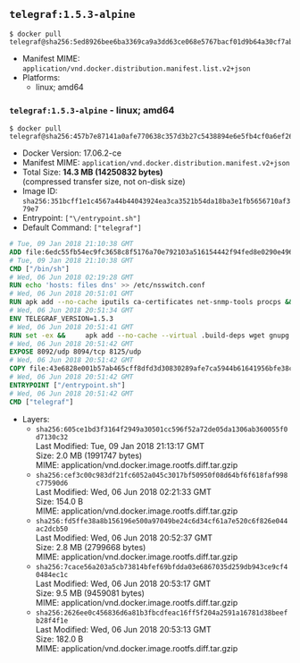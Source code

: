 ## `telegraf:1.5.3-alpine`

```console
$ docker pull telegraf@sha256:5ed8926bee6ba3369ca9a3dd63ce068e5767bacf01d9b64a30cf7ab27d981c10
```

-	Manifest MIME: `application/vnd.docker.distribution.manifest.list.v2+json`
-	Platforms:
	-	linux; amd64

### `telegraf:1.5.3-alpine` - linux; amd64

```console
$ docker pull telegraf@sha256:457b7e87141a0afe770638c357d3b27c5438894e6e5fb4cf0a6ef26af2ec6762
```

-	Docker Version: 17.06.2-ce
-	Manifest MIME: `application/vnd.docker.distribution.manifest.v2+json`
-	Total Size: **14.3 MB (14250832 bytes)**  
	(compressed transfer size, not on-disk size)
-	Image ID: `sha256:351bcff1e1c4567a44b44043924ea3ca3521b54da18ba3e1fb5656710af379e7`
-	Entrypoint: `["\/entrypoint.sh"]`
-	Default Command: `["telegraf"]`

```dockerfile
# Tue, 09 Jan 2018 21:10:38 GMT
ADD file:6edc55fb54ec9fc3658c8f5176a70e792103a516154442f94fed8e0290e4960e in / 
# Tue, 09 Jan 2018 21:10:38 GMT
CMD ["/bin/sh"]
# Wed, 06 Jun 2018 02:19:28 GMT
RUN echo 'hosts: files dns' >> /etc/nsswitch.conf
# Wed, 06 Jun 2018 20:51:01 GMT
RUN apk add --no-cache iputils ca-certificates net-snmp-tools procps &&     update-ca-certificates
# Wed, 06 Jun 2018 20:51:34 GMT
ENV TELEGRAF_VERSION=1.5.3
# Wed, 06 Jun 2018 20:51:41 GMT
RUN set -ex &&     apk add --no-cache --virtual .build-deps wget gnupg tar &&     for key in         05CE15085FC09D18E99EFB22684A14CF2582E0C5 ;     do         gpg --keyserver ha.pool.sks-keyservers.net --recv-keys "$key" ||         gpg --keyserver pgp.mit.edu --recv-keys "$key" ||         gpg --keyserver keyserver.pgp.com --recv-keys "$key" ;     done &&     wget --no-verbose https://dl.influxdata.com/telegraf/releases/telegraf-${TELEGRAF_VERSION}-static_linux_amd64.tar.gz.asc &&     wget --no-verbose https://dl.influxdata.com/telegraf/releases/telegraf-${TELEGRAF_VERSION}-static_linux_amd64.tar.gz &&     gpg --batch --verify telegraf-${TELEGRAF_VERSION}-static_linux_amd64.tar.gz.asc telegraf-${TELEGRAF_VERSION}-static_linux_amd64.tar.gz &&     mkdir -p /usr/src /etc/telegraf &&     tar -C /usr/src -xzf telegraf-${TELEGRAF_VERSION}-static_linux_amd64.tar.gz &&     mv /usr/src/telegraf*/telegraf.conf /etc/telegraf/ &&     chmod +x /usr/src/telegraf*/* &&     cp -a /usr/src/telegraf*/* /usr/bin/ &&     rm -rf *.tar.gz* /usr/src /root/.gnupg &&     apk del .build-deps
# Wed, 06 Jun 2018 20:51:42 GMT
EXPOSE 8092/udp 8094/tcp 8125/udp
# Wed, 06 Jun 2018 20:51:42 GMT
COPY file:43e6828e001b57ab465cff8dfd3d30830289afe7ca5944b61641956bfe38cd1c in /entrypoint.sh 
# Wed, 06 Jun 2018 20:51:42 GMT
ENTRYPOINT ["/entrypoint.sh"]
# Wed, 06 Jun 2018 20:51:42 GMT
CMD ["telegraf"]
```

-	Layers:
	-	`sha256:605ce1bd3f3164f2949a30501cc596f52a72de05da1306ab360055f0d7130c32`  
		Last Modified: Tue, 09 Jan 2018 21:13:17 GMT  
		Size: 2.0 MB (1991747 bytes)  
		MIME: application/vnd.docker.image.rootfs.diff.tar.gzip
	-	`sha256:cef3c00c983df21fc6052a045c3017bf50950f08d64bf6f618faf998c77590d6`  
		Last Modified: Wed, 06 Jun 2018 02:21:33 GMT  
		Size: 154.0 B  
		MIME: application/vnd.docker.image.rootfs.diff.tar.gzip
	-	`sha256:fd5ffe38a8b156196e500a97049be24c6d34cf61a7e520c6f826e044ac2dcb50`  
		Last Modified: Wed, 06 Jun 2018 20:52:37 GMT  
		Size: 2.8 MB (2799668 bytes)  
		MIME: application/vnd.docker.image.rootfs.diff.tar.gzip
	-	`sha256:7cace56a203a5cb73814bfef69bfdda03e6867035d259db943ce9cf40484ec1c`  
		Last Modified: Wed, 06 Jun 2018 20:53:17 GMT  
		Size: 9.5 MB (9459081 bytes)  
		MIME: application/vnd.docker.image.rootfs.diff.tar.gzip
	-	`sha256:2626ee0c456836d6a81b3fbcdfeac16ff5f204a2591a16781d38beefb28f4f1e`  
		Last Modified: Wed, 06 Jun 2018 20:53:13 GMT  
		Size: 182.0 B  
		MIME: application/vnd.docker.image.rootfs.diff.tar.gzip
